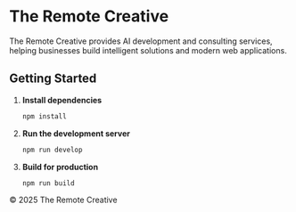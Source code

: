 # The Remote Creative

The Remote Creative provides AI development and consulting services, helping businesses build intelligent solutions and modern web applications.

## Getting Started

1. **Install dependencies**

   ```bash
   npm install
   ```

2. **Run the development server**

   ```bash
   npm run develop
   ```

3. **Build for production**

   ```bash
   npm run build
   ```

© 2025 The Remote Creative
